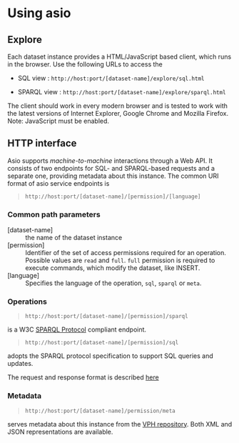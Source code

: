 
# Using asio

## Explore

Each dataset instance provides a HTML/JavaScript based client, which runs in the browser. Use the
  following URLs to access the
  
  * SQL view    : `http://host:port/[dataset-name]/explore/sql.html`
  
  * SPARQL view : `http://host:port/[dataset-name]/explore/sparql.html`
   
The client should work in every modern browser and is tested to work with the latest versions of 
Internet Explorer, Google Chrome and Mozilla Firefox. Note: JavaScript must be enabled.

## HTTP interface

Asio supports *machine-to-machine* interactions through a Web API. It consists of two endpoints for
  SQL- and SPARQL-based requests and a separate one, providing metadata about this instance. The
  common URI format of asio service endpoints is

> `http://host:port/[dataset-name]/[permission]/[language]`

### Common path parameters

<dl>
  <dt>[dataset-name]</dt>
  <dd>the name of the dataset instance</dd>

  <dt>[permission]</dt>
  <dd>Identifier of the set of access permissions required for an operation. Possible values are
   <code>read</code> and <code>full</code>. <code>full</code> permission is required to execute commands,
   which modify the dataset, like INSERT.</dd>

  <dt>[language]</dt>
  <dd>Specifies the language of the operation, <code>sql</code>, <code>sparql</code> or <code>meta</code>.</dd>
</dl>
  
### Operations

> `http://host:port/[dataset-name]/[permission]/sparql`

is a W3C [SPARQL Protocol](http://www.w3.org/TR/sparql11-protocol/) compliant endpoint.  

> `http://host:port/[dataset-name]/[permission]/sql`

adopts the SPARQL protocol specification to support SQL queries and updates.

The request and response format is described [here](protocol.html) 

### Metadata

> `http://host:port/[dataset-name]/permission/meta`

serves metadata about this instance from the [VPH repository](http://vphshare.atosresearch.eu/). Both
XML and JSON representations are available.
